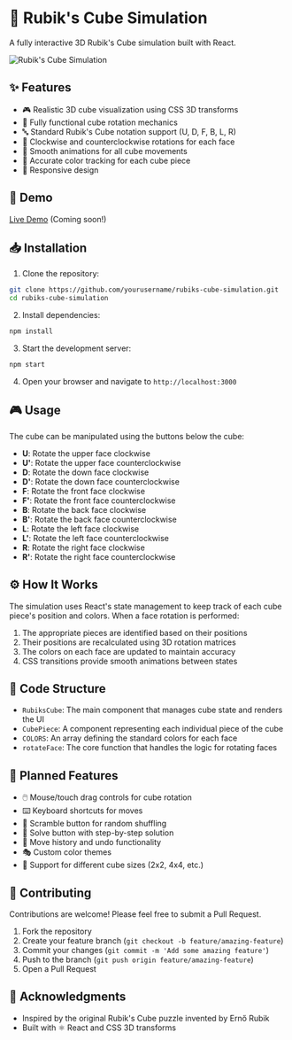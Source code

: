 # 🧩 Rubik's Cube Simulation

A fully interactive 3D Rubik's Cube simulation built with React.

![Rubik's Cube Simulation](https://api.placeholder.com/600/400)

## ✨ Features

- 🎮 Realistic 3D cube visualization using CSS 3D transforms
- 🔄 Fully functional cube rotation mechanics
- 🔤 Standard Rubik's Cube notation support (U, D, F, B, L, R)
- 🔁 Clockwise and counterclockwise rotations for each face
- 🌊 Smooth animations for all cube movements
- 🎨 Accurate color tracking for each cube piece
- 📱 Responsive design

## 🚀 Demo

[Live Demo](https://example.com/rubiks-cube-demo) (Coming soon!)

## 📥 Installation

1. Clone the repository:
```bash
git clone https://github.com/yourusername/rubiks-cube-simulation.git
cd rubiks-cube-simulation
```

2. Install dependencies:
```bash
npm install
```

3. Start the development server:
```bash
npm start
```

4. Open your browser and navigate to `http://localhost:3000`

## 🎮 Usage

The cube can be manipulated using the buttons below the cube:

- **U**: Rotate the upper face clockwise
- **U'**: Rotate the upper face counterclockwise
- **D**: Rotate the down face clockwise
- **D'**: Rotate the down face counterclockwise
- **F**: Rotate the front face clockwise
- **F'**: Rotate the front face counterclockwise
- **B**: Rotate the back face clockwise
- **B'**: Rotate the back face counterclockwise
- **L**: Rotate the left face clockwise
- **L'**: Rotate the left face counterclockwise
- **R**: Rotate the right face clockwise
- **R'**: Rotate the right face counterclockwise

## ⚙️ How It Works

The simulation uses React's state management to keep track of each cube piece's position and colors. When a face rotation is performed:

1. The appropriate pieces are identified based on their positions
2. Their positions are recalculated using 3D rotation matrices
3. The colors on each face are updated to maintain accuracy
4. CSS transitions provide smooth animations between states

## 📁 Code Structure

- `RubiksCube`: The main component that manages cube state and renders the UI
- `CubePiece`: A component representing each individual piece of the cube
- `COLORS`: An array defining the standard colors for each face
- `rotateFace`: The core function that handles the logic for rotating faces

## 🔮 Planned Features

- 🖱️ Mouse/touch drag controls for cube rotation
- ⌨️ Keyboard shortcuts for moves
- 🔀 Scramble button for random shuffling
- 🧠 Solve button with step-by-step solution
- 📜 Move history and undo functionality
- 🎭 Custom color themes
- 📏 Support for different cube sizes (2x2, 4x4, etc.)

## 🤝 Contributing

Contributions are welcome! Please feel free to submit a Pull Request.

1. Fork the repository
2. Create your feature branch (`git checkout -b feature/amazing-feature`)
3. Commit your changes (`git commit -m 'Add some amazing feature'`)
4. Push to the branch (`git push origin feature/amazing-feature`)
5. Open a Pull Request


## 🙏 Acknowledgments

- Inspired by the original Rubik's Cube puzzle invented by Ernő Rubik
- Built with ⚛️ React and CSS 3D transforms
